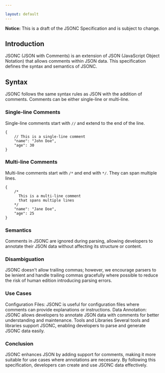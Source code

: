 ```yaml
---

layout: default
---
```


**Notice:** This is a draft of the JSONC Specification and is subject to change.

## Introduction

JSONC (JSON with Comments) is an extension of JSON (JavaScript Object Notation) that allows comments within JSON data. This specification defines the syntax and semantics of JSONC.

## Syntax

JSONC follows the same syntax rules as JSON with the addition of comments. Comments can be either single-line or multi-line.

### Single-line Comments

Single-line comments start with `//` and extend to the end of the line.

```jsonc
{
    // This is a single-line comment
    "name": "John Doe",
    "age": 30
}
```

### Multi-line Comments

Multi-line comments start with `/*` and end with `*/`. They can span multiple lines.

```jsonc
{
    /*
      This is a multi-line comment
      that spans multiple lines
    */
    "name": "Jane Doe",
    "age": 25
}
```

### Semantics

Comments in JSONC are ignored during parsing, allowing developers to annotate their JSON data without affecting its structure or content.

### Disambiguation

JSONC doesn't allow trailing commas; however, we encourage parsers to be lenient and handle trailing commas gracefully where possible to reduce the risk of human edition introducing parsing errors.

### Use Cases

Configuration Files: JSONC is useful for configuration files where comments can provide explanations or instructions.
Data Annotation: JSONC allows developers to annotate JSON data with comments for better understanding and maintenance.
Tools and Libraries
Several tools and libraries support JSONC, enabling developers to parse and generate JSONC data easily.

### Conclusion

JSONC enhances JSON by adding support for comments, making it more suitable for use cases where annotations are necessary. By following this specification, developers can create and use JSONC data effectively.
